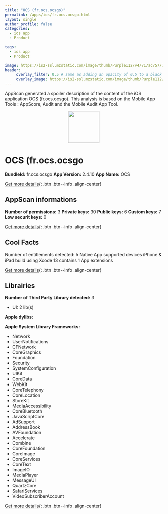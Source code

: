 ```yaml
---
title: "OCS (fr.ocs.ocsgo)"
permalink: /apps/ios/fr.ocs.ocsgo.html
layout: single
author_profile: false
categories: 
  - ios app 
  - Product 

tags: 
  - ios app 
  - Product 

image: https://is2-ssl.mzstatic.com/image/thumb/Purple112/v4/71/ac/57/71ac5757-d794-2908-9bf6-544d37c90f7f/AppIcon-1x_U007emarketing-0-6-0-85-220.png/512x512bb.jpg
header: 
     overlay_filter: 0.5 # same as adding an opacity of 0.5 to a black background
     overlay_image: https://is2-ssl.mzstatic.com/image/thumb/Purple112/v4/71/ac/57/71ac5757-d794-2908-9bf6-544d37c90f7f/AppIcon-1x_U007emarketing-0-6-0-85-220.png/512x512bb.jpg
---
```

AppScan generated a spoiler description of the content of the iOS application OCS (fr.ocs.ocsgo). This analysis is based on the Mobile App Tools : AppScore, Audit and the Mobile Audit App Tool.

  
  
<div style="text-align: center;"><img src="https://is2-ssl.mzstatic.com/image/thumb/Purple112/v4/71/ac/57/71ac5757-d794-2908-9bf6-544d37c90f7f/AppIcon-1x_U007emarketing-0-6-0-85-220.png/512x512bb.jpg" width="100" height="100"></div>  
  
# OCS (fr.ocs.ocsgo

**BundleId:** fr.ocs.ocsgo
**App Version:** 2.4.10
**App Name:** OCS


[Get more details](/pricing.html){: .btn .btn--info .align-center}  
  
## AppScan informations 

**Number of permissions:** 3
**Private keys:** 30
**Public keys:** 6
**Custom keys:** 7
**Low securit keys:** 0
  
[Get more details](/pricing.html){: .btn .btn--info .align-center}

## Cool Facts

Number of entitlements detected: 5
Native App
supported devices iPhone & iPad
build using Xcode 13
contains 1 App extensions
  
[Get more details](/pricing.html){: .btn .btn--info .align-center}

## Librairies 
**Number of Third Party Library detected:** 3
- UI: 2 lib(s)

**Apple dylibs:**


**Apple System Library Frameworks:**
- Network
- UserNotifications
- CFNetwork
- CoreGraphics
- Foundation
- Security
- SystemConfiguration
- UIKit
- CoreData
- WebKit
- CoreTelephony
- CoreLocation
- StoreKit
- MediaAccessibility
- CoreBluetooth
- JavaScriptCore
- AdSupport
- AddressBook
- AVFoundation
- Accelerate
- Combine
- CoreFoundation
- CoreImage
- CoreServices
- CoreText
- ImageIO
- MediaPlayer
- MessageUI
- QuartzCore
- SafariServices
- VideoSubscriberAccount


  
[Get more details](/pricing.html){: .btn .btn--info .align-center}

